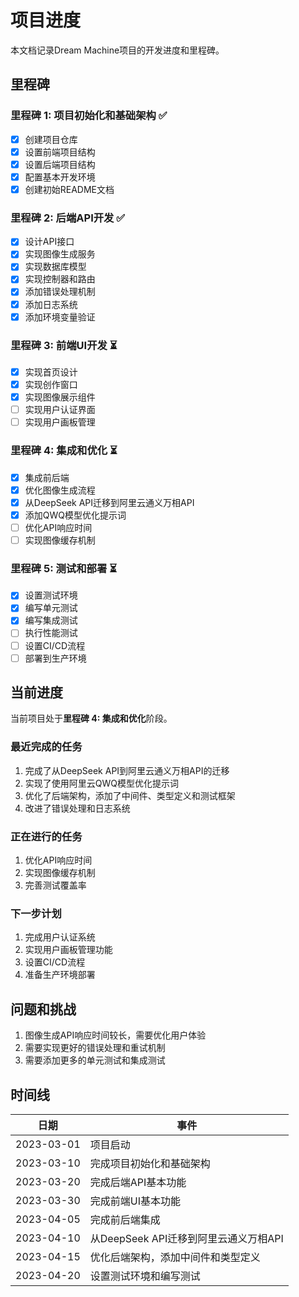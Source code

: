 # 项目进度

本文档记录Dream Machine项目的开发进度和里程碑。

## 里程碑

### 里程碑 1: 项目初始化和基础架构 ✅

- [x] 创建项目仓库
- [x] 设置前端项目结构
- [x] 设置后端项目结构
- [x] 配置基本开发环境
- [x] 创建初始README文档

### 里程碑 2: 后端API开发 ✅

- [x] 设计API接口
- [x] 实现图像生成服务
- [x] 实现数据库模型
- [x] 实现控制器和路由
- [x] 添加错误处理机制
- [x] 添加日志系统
- [x] 添加环境变量验证

### 里程碑 3: 前端UI开发 ⏳

- [x] 实现首页设计
- [x] 实现创作窗口
- [x] 实现图像展示组件
- [ ] 实现用户认证界面
- [ ] 实现用户画板管理

### 里程碑 4: 集成和优化 ⏳

- [x] 集成前后端
- [x] 优化图像生成流程
- [x] 从DeepSeek API迁移到阿里云通义万相API
- [x] 添加QWQ模型优化提示词
- [ ] 优化API响应时间
- [ ] 实现图像缓存机制

### 里程碑 5: 测试和部署 ⏳

- [x] 设置测试环境
- [x] 编写单元测试
- [x] 编写集成测试
- [ ] 执行性能测试
- [ ] 设置CI/CD流程
- [ ] 部署到生产环境

## 当前进度

当前项目处于**里程碑 4: 集成和优化**阶段。

### 最近完成的任务

1. 完成了从DeepSeek API到阿里云通义万相API的迁移
2. 实现了使用阿里云QWQ模型优化提示词
3. 优化了后端架构，添加了中间件、类型定义和测试框架
4. 改进了错误处理和日志系统

### 正在进行的任务

1. 优化API响应时间
2. 实现图像缓存机制
3. 完善测试覆盖率

### 下一步计划

1. 完成用户认证系统
2. 实现用户画板管理功能
3. 设置CI/CD流程
4. 准备生产环境部署

## 问题和挑战

1. 图像生成API响应时间较长，需要优化用户体验
2. 需要实现更好的错误处理和重试机制
3. 需要添加更多的单元测试和集成测试

## 时间线

| 日期 | 事件 |
|------|------|
| 2023-03-01 | 项目启动 |
| 2023-03-10 | 完成项目初始化和基础架构 |
| 2023-03-20 | 完成后端API基本功能 |
| 2023-03-30 | 完成前端UI基本功能 |
| 2023-04-05 | 完成前后端集成 |
| 2023-04-10 | 从DeepSeek API迁移到阿里云通义万相API |
| 2023-04-15 | 优化后端架构，添加中间件和类型定义 |
| 2023-04-20 | 设置测试环境和编写测试 | 